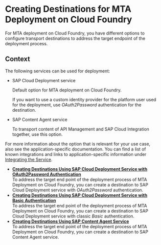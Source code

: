 <!-- loio881d7520f6ff44e18a4ef4411cbdeed2 -->

# Creating Destinations for MTA Deployment on Cloud Foundry

For MTA deployment on Cloud Foundry, you have different options to configure transport destinations to address the target endpoint of the deployment process.



<a name="loio881d7520f6ff44e18a4ef4411cbdeed2__context_wly_zns_gwb"/>

## Context

The following services can be used for deployment:

-   SAP Cloud Deployment service

    Default option for MTA deployment on Cloud Foundry.

    If you want to use a custom identity provider for the platform user used for the deployment, use *OAuth2Password* authentication for the destination.

-   SAP Content Agent service

    To transport content of API Management and SAP Cloud Integration together, use this option.


For more information about the option that is relevant for your use case, also see the application-specific documentation. You can find a list of known integrations and links to application-specific information under [Integrating the Service](../70-integrations/integrating-the-service-7e966f7.md#loio7e966f73645c42eca1bf19e719b21ceb).

-   **[Creating Destinations Using SAP Cloud Deployment Service with OAuth2Password Authentication](creating-destinations-using-sap-cloud-deployment-service-with-oauth2password-authenticati-a26a721.md "To address the target end point of the deployment process of MTA Deployment on Cloud
                                Foundry, you can create a destination to  SAP Cloud Deployment
                                    service with OAuth2Password authentication.")**  
To address the target end point of the deployment process of MTA Deployment on Cloud Foundry, you can create a destination to SAP Cloud Deployment service with *OAuth2Password* authentication.
-   **[Creating Destinations Using SAP Cloud Deployment Service with Basic Authentication](creating-destinations-using-sap-cloud-deployment-service-with-basic-authentication-6b7c9d8.md "To address the target end point of the deployment process of MTA Deployment on Cloud
                                Foundry, you can create a destination to  SAP Cloud Deployment
                                    service with classic Basic authentication.")**  
To address the target end point of the deployment process of MTA Deployment on Cloud Foundry, you can create a destination to SAP Cloud Deployment service with classic *Basic* authentication.
-   **[Creating Destinations Using SAP Content Agent Service](creating-destinations-using-sap-content-agent-service-3f895ed.md "To address the target end point of the deployment process of MTA Deployment on Cloud
                                Foundry, you can create a destination to  SAP Content Agent
                                service.")**  
To address the target end point of the deployment process of MTA Deployment on Cloud Foundry, you can create a destination to SAP Content Agent service.

